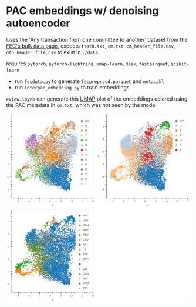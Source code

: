 # PAC embeddings w/ denoising autoencoder

Uses the 'Any transaction from one committee to another' dataset from the [FEC's bulk data page](https://www.fec.gov/data/browse-data/?tab=bulk-data), expects `itoth.txt`, `cm.txt`, `cm_header_file.csv`, `oth_header_file.csv` to exist in `./data`

requires `pytorch`, `pytorch-lightning`, `umap-learn`, `dask`, `fastparquet`, `scikit-learn`

* run `fecdata.py` to generate `fecpreprocd.parquet` and `meta.pkl`
* run `interpac_embedding.py` to train embeddings

`eview.ipynb` can generate this [UMAP](https://umap-learn.readthedocs.io/en/latest/) plot of the embeddings colored using the PAC metadata in `cm.txt`, which was *not* seen by the model

![](embedplot.png)